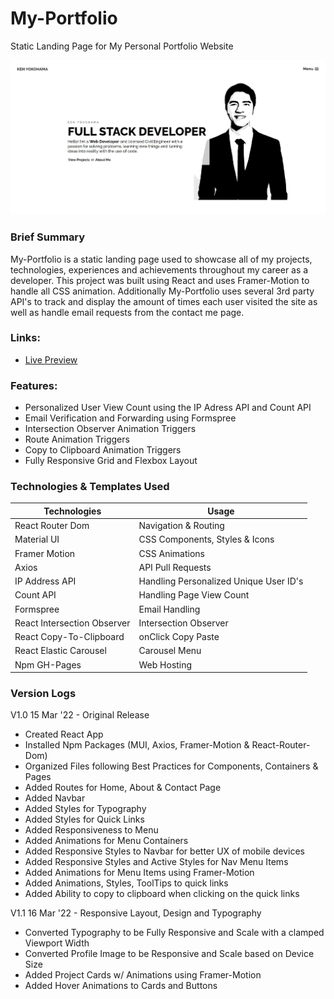 # My-Portfolio
Static Landing Page for My Personal Portfolio Website

![Ken Yokohama Portfolio Logo](https://github.com/Ken-Yokohama/My-Portfolio/blob/master/cover.JPG?raw=true)

### Brief Summary
My-Portfolio is a static landing page used to showcase all of my projects, technologies, experiences and achievements throughout my career as a developer. This project was built using React and uses Framer-Motion to handle all CSS animation. Additionally My-Portfolio uses several 3rd party API's to track and display the amount of times each user visited the site as well as handle email requests from the contact me page.

### Links:
- [Live Preview](https://KenYokohama.com/)

### Features:
- Personalized User View Count using the IP Adress API and Count API
- Email Verification and Forwarding using Formspree
- Intersection Observer Animation Triggers
- Route Animation Triggers
- Copy to Clipboard Animation Triggers
- Fully Responsive Grid and Flexbox Layout

### Technologies & Templates Used
| Technologies | Usage                                      |
| ----------------- | ------------------------------------------------ |
| React Router Dom | Navigation & Routing |
| Material UI | CSS Components, Styles & Icons       |
| Framer Motion| CSS Animations|
| Axios| API Pull Requests|
| IP Address API| Handling Personalized Unique User ID's|
| Count API| Handling Page View Count|
| Formspree| Email Handling|
| React Intersection Observer| Intersection Observer|
| React Copy-To-Clipboard | onClick Copy Paste |
| React Elastic Carousel| Carousel Menu|
| Npm GH-Pages | Web Hosting |

### Version Logs
V1.0 15 Mar '22 - Original Release

- Created React App
- Installed Npm Packages (MUI, Axios, Framer-Motion & React-Router-Dom)
- Organized Files following Best Practices for Components, Containers & Pages
- Added Routes for Home, About & Contact Page
- Added Navbar
- Added Styles for Typography
- Added Styles for Quick Links
- Added Responsiveness to Menu
- Added Animations for Menu Containers
- Added Responsive Styles to Navbar for better UX of mobile devices
- Added Responsive Styles and Active Styles for Nav Menu Items
- Added Animations for Menu Items using Framer-Motion
- Added Animations, Styles, ToolTips to quick links
- Added Ability to copy to clipboard when clicking on the quick links

V1.1 16 Mar '22 - Responsive Layout, Design and Typography

- Converted Typography to be Fully Responsive and Scale with a clamped Viewport Width
- Converted Profile Image to be Responsive and Scale based on Device Size
- Added Project Cards w/ Animations using Framer-Motion
- Added Hover Animations to Cards and Buttons

